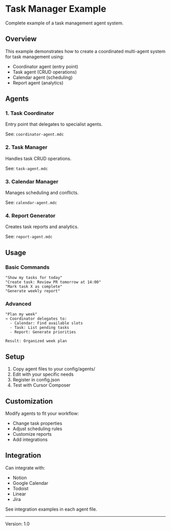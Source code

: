 # Task Manager Example

Complete example of a task management agent system.

## Overview

This example demonstrates how to create a coordinated multi-agent system for task management using:
- Coordinator agent (entry point)
- Task agent (CRUD operations)
- Calendar agent (scheduling)
- Report agent (analytics)

## Agents

### 1. Task Coordinator

Entry point that delegates to specialist agents.

See: `coordinator-agent.mdc`

### 2. Task Manager

Handles task CRUD operations.

See: `task-agent.mdc`

### 3. Calendar Manager

Manages scheduling and conflicts.

See: `calendar-agent.mdc`

### 4. Report Generator

Creates task reports and analytics.

See: `report-agent.mdc`

## Usage

### Basic Commands

```
"Show my tasks for today"
"Create task: Review PR tomorrow at 14:00"
"Mark task X as complete"
"Generate weekly report"
```

### Advanced

```
"Plan my week"
→ Coordinator delegates to:
  - Calendar: Find available slots
  - Task: List pending tasks
  - Report: Generate priorities

Result: Organized week plan
```

## Setup

1. Copy agent files to your config/agents/
2. Edit with your specific needs
3. Register in config.json
4. Test with Cursor Composer

## Customization

Modify agents to fit your workflow:
- Change task properties
- Adjust scheduling rules
- Customize reports
- Add integrations

## Integration

Can integrate with:
- Notion
- Google Calendar
- Todoist
- Linear
- Jira

See integration examples in each agent file.

---

Version: 1.0




